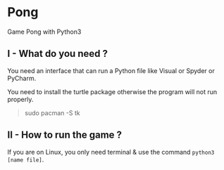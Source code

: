 # Pong
Game Pong with Python3

## I - What do you need ?
You need an interface that can run a Python file like Visual or Spyder or PyCharm.

You need to install the turtle package otherwise the program will not run properly.

> sudo pacman -S tk

## II - How to run the game ?

If you are on Linux, you only need terminal & use the command `python3 [name file]`.
